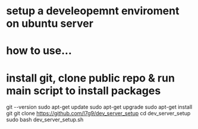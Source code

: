 # setup a develeopemnt enviroment on ubuntu server
# how to use...
# install git, clone public repo & run main script to install packages
git --version
sudo apt-get update
sudo apt-get upgrade
sudo apt-get install git
git clone https://github.com/l7g9/dev_server_setup
cd dev_server_setup
sudo bash dev_server_setup.sh


